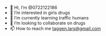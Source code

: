 - 👋 Hi, I’m @0722122186
- 👀 I’m interested in girls drugs
- 🌱 I’m currently learning traffic humans
- 💞️ I’m looking to collaborate on drugs
- 📫 How to reach me taggen.lars@gmail.com

<!---
0722122186/0722122186 is a ✨ special ✨ repository because its `README.md` (this file) appears on your GitHub profile.
You can click the Preview link to take a look at your changes.
--->
